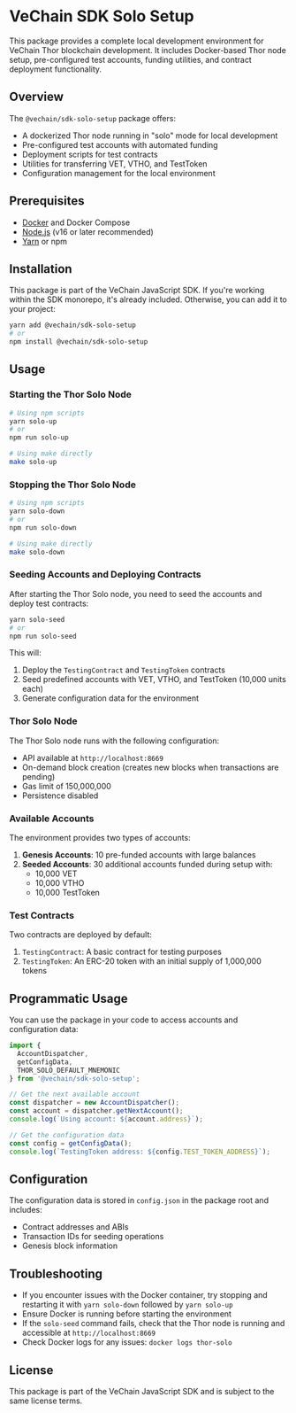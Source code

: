 # VeChain SDK Solo Setup

This package provides a complete local development environment for VeChain Thor blockchain development. It includes Docker-based Thor node setup, pre-configured test accounts, funding utilities, and contract deployment functionality.

## Overview

The `@vechain/sdk-solo-setup` package offers:

- A dockerized Thor node running in "solo" mode for local development
- Pre-configured test accounts with automated funding
- Deployment scripts for test contracts
- Utilities for transferring VET, VTHO, and TestToken
- Configuration management for the local environment

## Prerequisites

- [Docker](https://www.docker.com/get-started) and Docker Compose
- [Node.js](https://nodejs.org/) (v16 or later recommended)
- [Yarn](https://yarnpkg.com/) or npm

## Installation

This package is part of the VeChain JavaScript SDK. If you're working within the SDK monorepo, it's already included. Otherwise, you can add it to your project:

```bash
yarn add @vechain/sdk-solo-setup
# or
npm install @vechain/sdk-solo-setup
```

## Usage

### Starting the Thor Solo Node

```bash
# Using npm scripts
yarn solo-up
# or
npm run solo-up

# Using make directly
make solo-up
```

### Stopping the Thor Solo Node

```bash
# Using npm scripts
yarn solo-down
# or
npm run solo-down

# Using make directly
make solo-down
```

### Seeding Accounts and Deploying Contracts

After starting the Thor Solo node, you need to seed the accounts and deploy test contracts:

```bash
yarn solo-seed
# or
npm run solo-seed
```

This will:
1. Deploy the `TestingContract` and `TestingToken` contracts
2. Seed predefined accounts with VET, VTHO, and TestToken (10,000 units each)
3. Generate configuration data for the environment

### Thor Solo Node

The Thor Solo node runs with the following configuration:
- API available at `http://localhost:8669`
- On-demand block creation (creates new blocks when transactions are pending)
- Gas limit of 150,000,000
- Persistence disabled

### Available Accounts

The environment provides two types of accounts:

1. **Genesis Accounts**: 10 pre-funded accounts with large balances
2. **Seeded Accounts**: 30 additional accounts funded during setup with:
   - 10,000 VET
   - 10,000 VTHO
   - 10,000 TestToken

### Test Contracts

Two contracts are deployed by default:
1. `TestingContract`: A basic contract for testing purposes
2. `TestingToken`: An ERC-20 token with an initial supply of 1,000,000 tokens

## Programmatic Usage

You can use the package in your code to access accounts and configuration data:

```typescript
import { 
  AccountDispatcher, 
  getConfigData,
  THOR_SOLO_DEFAULT_MNEMONIC
} from '@vechain/sdk-solo-setup';

// Get the next available account
const dispatcher = new AccountDispatcher();
const account = dispatcher.getNextAccount();
console.log(`Using account: ${account.address}`);

// Get the configuration data
const config = getConfigData();
console.log(`TestingToken address: ${config.TEST_TOKEN_ADDRESS}`);
```

## Configuration

The configuration data is stored in `config.json` in the package root and includes:
- Contract addresses and ABIs
- Transaction IDs for seeding operations
- Genesis block information

## Troubleshooting

- If you encounter issues with the Docker container, try stopping and restarting it with `yarn solo-down` followed by `yarn solo-up`
- Ensure Docker is running before starting the environment
- If the `solo-seed` command fails, check that the Thor node is running and accessible at `http://localhost:8669`
- Check Docker logs for any issues: `docker logs thor-solo`

## License

This package is part of the VeChain JavaScript SDK and is subject to the same license terms.
